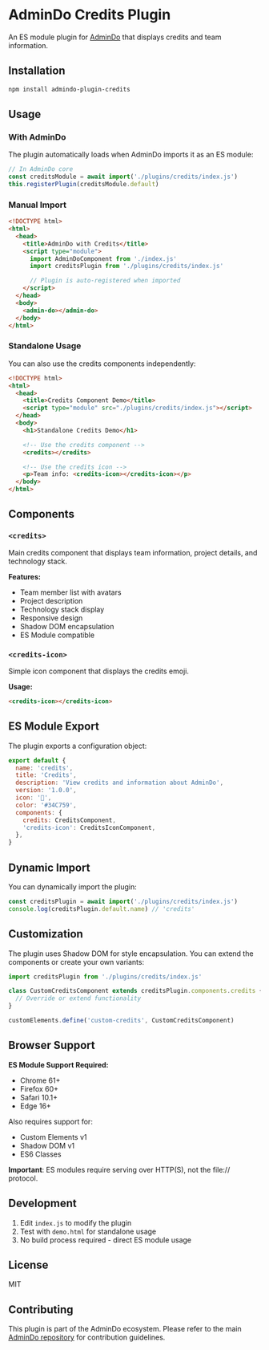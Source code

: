 # AdminDo Credits Plugin

An ES module plugin for [AdminDo](../../README.md) that displays credits and team information.

## Installation

```bash
npm install admindo-plugin-credits
```

## Usage

### With AdminDo

The plugin automatically loads when AdminDo imports it as an ES module:

```javascript
// In AdminDo core
const creditsModule = await import('./plugins/credits/index.js')
this.registerPlugin(creditsModule.default)
```

### Manual Import

```html
<!DOCTYPE html>
<html>
  <head>
    <title>AdminDo with Credits</title>
    <script type="module">
      import AdminDoComponent from './index.js'
      import creditsPlugin from './plugins/credits/index.js'

      // Plugin is auto-registered when imported
    </script>
  </head>
  <body>
    <admin-do></admin-do>
  </body>
</html>
```

### Standalone Usage

You can also use the credits components independently:

```html
<!DOCTYPE html>
<html>
  <head>
    <title>Credits Component Demo</title>
    <script type="module" src="./plugins/credits/index.js"></script>
  </head>
  <body>
    <h1>Standalone Credits Demo</h1>

    <!-- Use the credits component -->
    <credits></credits>

    <!-- Use the credits icon -->
    <p>Team info: <credits-icon></credits-icon></p>
  </body>
</html>
```

## Components

### `<credits>`

Main credits component that displays team information, project details, and technology stack.

**Features:**

- Team member list with avatars
- Project description
- Technology stack display
- Responsive design
- Shadow DOM encapsulation
- ES Module compatible

### `<credits-icon>`

Simple icon component that displays the credits emoji.

**Usage:**

```html
<credits-icon></credits-icon>
```

## ES Module Export

The plugin exports a configuration object:

```javascript
export default {
  name: 'credits',
  title: 'Credits',
  description: 'View credits and information about AdminDo',
  version: '1.0.0',
  icon: '👥',
  color: '#34C759',
  components: {
    credits: CreditsComponent,
    'credits-icon': CreditsIconComponent,
  },
}
```

## Dynamic Import

You can dynamically import the plugin:

```javascript
const creditsPlugin = await import('./plugins/credits/index.js')
console.log(creditsPlugin.default.name) // 'credits'
```

## Customization

The plugin uses Shadow DOM for style encapsulation. You can extend the components or create your own variants:

```javascript
import creditsPlugin from './plugins/credits/index.js'

class CustomCreditsComponent extends creditsPlugin.components.credits {
  // Override or extend functionality
}

customElements.define('custom-credits', CustomCreditsComponent)
```

## Browser Support

**ES Module Support Required:**

- Chrome 61+
- Firefox 60+
- Safari 10.1+
- Edge 16+

Also requires support for:

- Custom Elements v1
- Shadow DOM v1
- ES6 Classes

**Important**: ES modules require serving over HTTP(S), not the file:// protocol.

## Development

1. Edit `index.js` to modify the plugin
2. Test with `demo.html` for standalone usage
3. No build process required - direct ES module usage

## License

MIT

## Contributing

This plugin is part of the AdminDo ecosystem. Please refer to the main [AdminDo repository](../../) for contribution guidelines.
